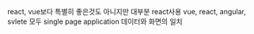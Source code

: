 react, vue보다 특별히 좋은것도 아니지만 대부분 react사용
vue, react, angular, svlete 모두 single page application
데이터와 화면의 일치
